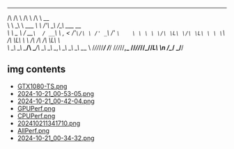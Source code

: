  __  __                  __          __                          
/\ \/\ \                /\ \        /\ \  __                     
\ \ \_\ \    ___     ___\ \ \/'\    \_\ \/\_\    ___      __     
 \ \  _  \  / __`\  / __`\ \ , <    /'_` \/\ \ /' _ `\  /'_ `\   
  \ \ \ \ \/\ \L\ \/\ \L\ \ \ \`\ /\ \L\ \ \ \/\ \/\ \/\ \L\ \  
   \ \_\ \_\ \____/\ \____/\ \_\ \_\ \___,_\ \_\ \_\ \_\ \____ \ 
    \/_/\/_/\/___/  \/___/  \/_/\/_/\/__,_ /\/_/\/_/\/_/\/___L\ \n                                                          /\____/
                                                          \_/__/ 
## img contents

- [GTX1080-TS.png](img/GTX1080-TS.png)
- [2024-10-21_00-53-05.png](img/2024-10-21_00-53-05.png)
- [2024-10-21_00-42-04.png](img/2024-10-21_00-42-04.png)
- [GPUPerf.png](img/GPUPerf.png)
- [CPUPerf.png](img/CPUPerf.png)
- [202410211341710.png](img/202410211341710.png)
- [AllPerf.png](img/AllPerf.png)
- [2024-10-21_00-34-32.png](img/2024-10-21_00-34-32.png)
